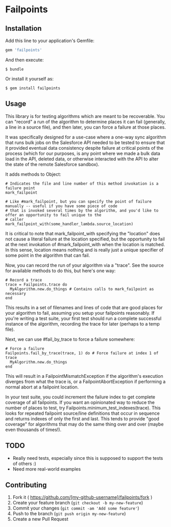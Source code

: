 # Failpoints

## Installation

Add this line to your application's Gemfile:

```ruby
gem 'failpoints'
```

And then execute:

    $ bundle

Or install it yourself as:

    $ gem install failpoints

## Usage

This library is for testing algorithms which are meant to be recoverable.  You can "record" a run of the algorithm to
determine places it can fail (generally, a line in a source file), and then later, you can force a failure at those
places.

It was specifically designed for a use-case where a one-way sync algorithm that runs bulk jobs on the Salesforce API
needed to be tested to ensure that it provided eventual data consistency despite failure at critical points of the
process (which for our purposes, is any point where we made a bulk data load in the API, deleted data, or otherwise
interacted with the API to alter the state of the remote Salesforce sandbox).

It adds methods to Object:

    # Indicates the file and line number of this method invokation is a failure point
    mark_failpoint

    # Like #mark_failpoint, but you can specify the point of failure manually -- useful if you have some piece of code
    # that is invoked several times by the algorithm, and you'd like to offer an opportunity to fail unique to the
    # caller
    mark_failpoint_with(some_handler_lambda.source_location)

It is critical to note that mark_failpoint_with specifying the "location" does not cause a literal failure
at the location specified, but the opportunity to fail at the next invokation of #mark_failpoint_with when the
location is matched.  In this sense, location means nothing and is really just a unique specifier of some point
in the algorithm that can fail.

Now, you can record the run of your algorithm via a "trace".  See the source for available methods to do this, but
here's one way:

    # Record a trace
    trace = Failpoints.trace do
      MyAlgorithm.new.do_things # Contains calls to mark_failpoint as necessary
    end

This results in a set of filenames and lines of code that are good places for your algorithm to fail, assuming you
setup your failpoints reasonably.  If you're writing a test suite, your first test should run a complete successful
instance of the algorithm, recording the trace for later (perhaps to a temp file).

Next, we can use #fail_by_trace to force a failure somewhere:

    # Force a failure
    Failpoints.fail_by_trace(trace, 1) do # Force failure at index 1 of trace
      MyAlgorithm.new.do_things
    end

This will result in a FailpointMismatchException if the algorithm's execution diverges from what the trace is, or a
FailpointAbortException if performing a normal abort at a failpoint location.

In your test suite, you could increment the failure index to get complete coverage of all failpoints.  If you want an
opinionated way to reduce the number of places to test, try Failpoints.minimum_test_indexes(trace).  This looks
for repeated failpoint source/line definitions that occur in sequence and returns indexes of only the first and last.
This tends to provide "good coverage" for algorithms that may do the same thing over and over (maybe even thousands
of times!).

## TODO

* Really need tests, especially since this is supposed to support the tests of others :)
* Need more real-world examples

## Contributing

1. Fork it ( https://github.com/[my-github-username]/failpoints/fork )
2. Create your feature branch (`git checkout -b my-new-feature`)
3. Commit your changes (`git commit -am 'Add some feature'`)
4. Push to the branch (`git push origin my-new-feature`)
5. Create a new Pull Request
